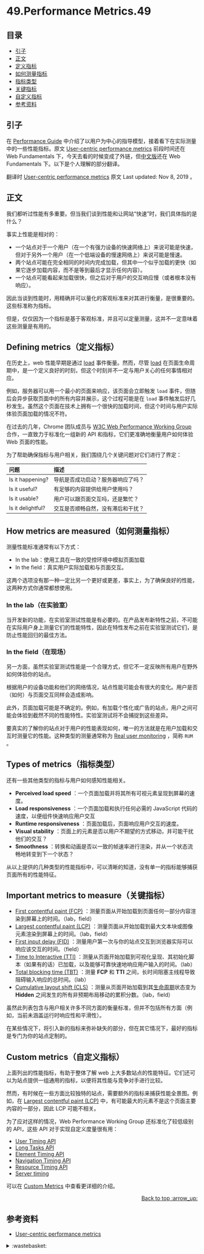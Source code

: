 # 49.Performance Metrics.49
## <a name="index"></a> 目录
- [引子](#start)
- [正文](#intro)
- [定义指标](#defi)
- [如何测量指标](#how)
- [指标类型](#types)
- [关键指标](#important)
- [自定义指标](#custom)
- [参考资料](#reference)


## <a name="start"></a> 引子
在 [Performance Guide][url-blog-48] 中介绍了以用户为中心的指导模型，接着看下在实际测量中的一些性能指标。原文 [User-centric performance metrics][url-artilce-1] 前段时间还在 Web Fundamentals 下，今天去看的时候变成了外链，但[中文版][url-artilce-2]还在 Web Fundamentals 下。以下是个人理解的部分翻译。

翻译时 [User-centric performance metrics][url-artilce-1] 原文 Last updated: Nov 8, 2019 。

## <a name="intro"></a> 正文
我们都听过性能有多重要。但当我们谈到性能和让网站“快速”时，我们具体指的是什么？

事实上性能是相对的：
- 一个站点对于一个用户（在一个有强力设备的快速网络上）来说可能是快速，但对于另外一个用户（在一个低端设备的慢速网络上）来说可能是慢速。
- 两个站点可能在完全相同的时间内完成加载，但其中一个似乎加载的更快（如果它逐步加载内容，而不是等到最后才显示任何内容）。
- 一个站点可能看起来加载很快，但之后对于用户的交互响应慢（或者根本没有响应）。

因此当谈到性能时，用精确并可以量化的客观标准来对其进行衡量，是很重要的。这些标准称为指标。

但是，仅仅因为一个指标是基于客观标准，并且可以定量测量，这并不一定意味着这些测量是有用的。

## <a name="defi"></a> Defining metrics（定义指标）
在历史上，web 性能早期是通过 [load][url-mdn-1] 事件衡量。然而，尽管 [load][url-mdn-1] 在页面生命周期中，是一个定义良好的时刻，但这个时刻并不一定与用户关心的任何事情相对应。

例如，服务器可以用一个最小的页面来响应，该页面会立即触发 `load` 事件，但随后会异步获取页面中的所有内容并展示，这个过程可能是在 `load` 事件触发后好几秒发生。虽然这个页面在技术上拥有一个很快的加载时间，但这个时间与用户实际体验页面加载的情况不符。

在过去的几年，Chrome 团队成员与 [W3C Web Performance Working Group][url-website-1] 合作，一直致力于标准化一组新的 API 和指标，它们更准确地衡量用户如何体验 Web 页面的性能。

为了帮助确保指标与用户相关，我们围绕几个关键问题对它们进行了界定：

问题 | 描述
:------------ | :-------------
Is it happening? | 导航是否成功启动？服务器响应了吗？
Is it useful? | 有足够的内容提供给用户使用吗？
Is it usable? | 用户可以跟页面交互吗，还是繁忙？
Is it delightful? | 交互是否顺畅自然，没有滞后和干扰？


## <a name="how"></a> How metrics are measured（如何测量指标）
测量性能标准通常有以下方式：
- In the lab：使用工具在一致的受控环境中模拟页面加载
- In the field：真实用户实际加载和与页面交互。

这两个选项没有那一种一定比另一个更好或更差，事实上，为了确保良好的性能，这两种方式你通常都想使用。

### In the lab（在实验室）
当开发新的功能，在实验室测试性能是有必要的。在产品发布新特性之前，不可能在实际用户身上测量它们的性能特性，因此在特性发布之前在实验室测试它们，是防止性能回归的最佳方法。

### In the field（在现场）
另一方面，虽然实验室测试性能是一个合理方式，但它不一定反映所有用户在野外如何体验你的站点。

根据用户的设备功能和他们的网络情况，站点性能可能会有很大的变化。用户是否（如何）与页面交互同样会造成影响。

此外，页面加载可能是不确定的。例如，有加载个性化或广告的站点，用户之间可能会体验到截然不同的性能特性。实验室测试将不会捕捉到这些差异。

要真实的了解你的站点对于用户的性能表现如何，唯一的方法就是在用户加载和交互时测量它的性能。这种类型的测量通常称为 [Real user monitoring][url-wiki-1] ，简称 `RUM` 。

## <a name="types"></a> Types of metrics（指标类型）
还有一些其他类型的指标与用户如何感知性能相关。
- **Perceived load speed** ：一个页面加载并将其所有可视元素呈现到屏幕的速度。
- **Load responsiveness** ：一个页面加载和执行任何必需的 JavaScript 代码的速度，以便组件快速响应用户交互
- **Runtime responsiveness** ：页面加载后，页面响应用户交互的速度。
- **Visual stability** ：页面上的元素是否以用户不期望的方式移动，并可能干扰他们的交互？
- **Smoothness** ：转换和动画是否以一致的帧速率进行渲染，并从一个状态流畅地转变到下一个状态？

从以上提供的几种类型的性能指标中，可以清晰的知道，没有单一的指标能够捕获页面所有的性能特征。

## <a name="important"></a> Important metrics to measure（关键指标）

- [First contentful paint (FCP)][url-artilce-3] ：测量页面从开始加载到页面任何一部分内容渲染到屏幕上的时间。（lab，field）
- [Largest contentful paint (LCP)][url-artilce-4] ：测量页面从开始加载到最大文本块或图像元素渲染到屏幕上的时间。（lab，field）
- [First input delay (FID)][url-artilce-5] ：测量用户第一次与你的站点交互到浏览器实际可以响应该交互的时间。（field）
- [Time to Interactive (TTI)][url-artilce-6] ：测量从页面开始加载到可视化呈现、其初始化脚本（如果有的话）已加载，以及能够可靠快速地响应用户输入的时间。（lab）
- [Total blocking time (TBT)][url-artilce-7] ：测量 **FCP** 和 **TTI** 之间，长时间阻塞主线程导致阻碍输入响应的总时间。（lab）
- [Cumulative layout shift (CLS)][url-artilce-8] ：测量从页面开始加载到其[生命周期][url-artilce-16]状态变为 **Hidden** 之间发生的所有非预期布局移动的累积分数。（lab，field）

虽然此列表包含与用户相关许多不同方面的衡量标准，但并不包括所有方面（例如，当前未涵盖运行时响应性和平滑性）。


在某些情况下，将引入新的指标来弥补缺失的部分，但在其它情况下，最好的指标是专门为你的站点定制的。

## <a name="custom"></a> Custom metrics（自定义指标）
上面列出的性能指标，有助于整体了解 web 上大多数站点的性能特征。它们还可以为站点提供一组通用的指标，以便将其性能与竞争对手进行比较。

然而，有时候在一些方面比较独特的站点，需要额外的指标来捕获性能全景图。例如，在 [Largest contentful paint (LCP)][url-artilce-4] 中，有可能最大的元素不是这个页面主要内容的一部分，因此 LCP 可能不相关。

为了应对这样的情况，Web Performance Working Group 还标准化了较低级别的 API，这些 API 对于实现自定义度量很有用：
- [User Timing API][url-artilce-9]
- [Long Tasks API][url-artilce-10]
- [Element Timing API][url-artilce-11]
- [Navigation Timing API][url-artilce-12]
- [Resource Timing API][url-artilce-13]
- [Server timing][url-artilce-14]

可以在 [Custom Metrics][url-artilce-15] 中查看更详细的介绍。

<div align="right"><a href="#index">Back to top :arrow_up:</a></div>

## <a name="reference"></a> 参考资料
- [User-centric performance metrics][url-artilce-1]

[url-base]:https://xxholic.github.io/blog/draft

[url-blog-48]:https://github.com/XXHolic/blog/issues/48



[url-artilce-1]:https://web.dev/user-centric-performance-metrics/
[url-artilce-2]:https://developers.google.com/web/fundamentals/performance/user-centric-performance-metrics?hl=zh-cn
[url-mdn-1]:https://developer.mozilla.org/en-US/docs/Web/API/Window/load_event
[url-website-1]:https://www.w3.org/webperf/
[url-wiki-1]:https://en.wikipedia.org/wiki/Real_user_monitoring
[url-artilce-3]:https://web.dev/fcp/
[url-artilce-4]:https://web.dev/lcp/
[url-artilce-5]:https://web.dev/fid/
[url-artilce-6]:https://web.dev/tti/
[url-artilce-7]:https://web.dev/tbt/
[url-artilce-8]:https://web.dev/cls/

[url-artilce-9]:https://w3c.github.io/user-timing/
[url-artilce-10]:https://w3c.github.io/longtasks/
[url-artilce-11]:https://wicg.github.io/element-timing/
[url-artilce-12]:https://w3c.github.io/navigation-timing/
[url-artilce-13]:https://w3c.github.io/resource-timing/
[url-artilce-14]:https://w3c.github.io/server-timing/

[url-artilce-15]:https://w3c.github.io/server-timing/
[url-artilce-16]:https://developers.google.com/web/updates/2018/07/page-lifecycle-api

<details>
<summary>:wastebasket:</summary>


最近在看[《黑暗的左手》][url-book]，里面关于性的设定很有意思，在书中描述的星球上，是没有性别区分的。下面是书中部分摘录。

> 格森人的性周期通常是二十六或二十八天。有二十一或二十二天，他们处于索慕期，也就是性冷淡、性潜伏期。大约在第十八天的时候，在脑垂体的作用下，荷尔蒙分泌开始发生变化。第二十二天或二十三天，他们会进入克慕期，也就是发情期。此时的格森人仍是雌雄同体的双性人。

> 当个体找到同处于克慕期的伴侣时，荷尔蒙分泌会受到进一步刺激。到最后，雄性或磁性荷尔蒙会在其中一位伴侣身上占主导地位，此人的男性器官随之也会变大或萎缩。性交前戏则将进一步加剧这一变化。在这种变化的刺激之下，此人的同伴会相应转化为另一种性别。这是克慕期的第二阶段，双方在此阶段确定性特征并产生性交能力。

书中还描述了其它的特征，由于这些特征，星球上没有强迫的性，没有强奸。读了这些，不禁让人想到，现代社会很多的问题，好像都是由于性别区分造成的。



![49-poster][url-local-poster]

</details>

[url-book]:https://book.douban.com/subject/26916012/
[url-local-poster]:./images/49/poster.jpg


